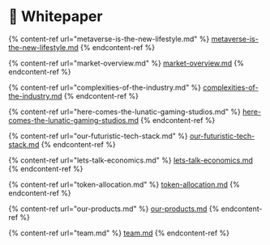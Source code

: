 # 👋 Whitepaper

{% content-ref url="metaverse-is-the-new-lifestyle.md" %}
[metaverse-is-the-new-lifestyle.md](metaverse-is-the-new-lifestyle.md)
{% endcontent-ref %}

{% content-ref url="market-overview.md" %}
[market-overview.md](market-overview.md)
{% endcontent-ref %}

{% content-ref url="complexities-of-the-industry.md" %}
[complexities-of-the-industry.md](complexities-of-the-industry.md)
{% endcontent-ref %}

{% content-ref url="here-comes-the-lunatic-gaming-studios.md" %}
[here-comes-the-lunatic-gaming-studios.md](here-comes-the-lunatic-gaming-studios.md)
{% endcontent-ref %}

{% content-ref url="our-futuristic-tech-stack.md" %}
[our-futuristic-tech-stack.md](our-futuristic-tech-stack.md)
{% endcontent-ref %}

{% content-ref url="lets-talk-economics.md" %}
[lets-talk-economics.md](lets-talk-economics.md)
{% endcontent-ref %}

{% content-ref url="token-allocation.md" %}
[token-allocation.md](token-allocation.md)
{% endcontent-ref %}

{% content-ref url="our-products.md" %}
[our-products.md](our-products.md)
{% endcontent-ref %}

{% content-ref url="team.md" %}
[team.md](team.md)
{% endcontent-ref %}

